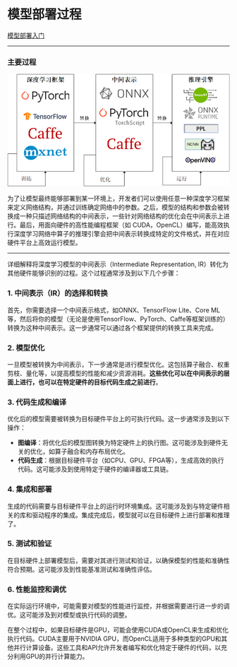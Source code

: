 # 模型部署过程

[模型部署入门](https://zhuanlan.zhihu.com/p/477743341)

---


### 主要过程

![alt text](image.png)


为了让模型最终能够部署到某一环境上，开发者们可以使用任意一种深度学习框架来定义网络结构，并通过训练确定网络中的参数。之后，模型的结构和参数会被转换成一种只描述网络结构的中间表示，一些针对网络结构的优化会在中间表示上进行。最后，用面向硬件的高性能编程框架（如 CUDA，OpenCL）编写，能高效执行深度学习网络中算子的推理引擎会把中间表示转换成特定的文件格式，并在对应硬件平台上高效运行模型。




---

详细解释将深度学习模型的中间表示（Intermediate Representation, IR）转化为其他硬件能够识别的过程。这个过程通常涉及到以下几个步骤：
### 1. 中间表示（IR）的选择和转换
首先，你需要选择一个中间表示格式，如ONNX、TensorFlow Lite、Core ML等，然后将你的模型（无论是使用TensorFlow、PyTorch、Caffe等框架训练的）转换为这种中间表示。这一步通常可以通过各个框架提供的转换工具来完成。
### 2. 模型优化
一旦模型被转换为中间表示，下一步通常是进行模型优化。这包括算子融合、权重剪枝、量化等，以提高模型的性能和减少资源消耗。**这些优化可以在中间表示的层面上进行，也可以在特定硬件的目标代码生成之前进行**。
### 3. 代码生成和编译
优化后的模型需要被转换为目标硬件平台上的可执行代码。这一步通常涉及到以下操作：
- **图编译**：将优化后的模型图转换为特定硬件上的执行图。这可能涉及到硬件无关的优化，如算子融合和内存布局优化。
- **代码生成**：根据目标硬件平台（如CPU、GPU、FPGA等），生成高效的执行代码。这可能涉及到使用特定于硬件的编译器或工具链。
### 4. 集成和部署
生成的代码需要与目标硬件平台上的运行时环境集成。这可能涉及到与特定硬件相关的库和驱动程序的集成。集成完成后，模型就可以在目标硬件上进行部署和推理了。
### 5. 测试和验证
在目标硬件上部署模型后，需要对其进行测试和验证，以确保模型的性能和准确性符合预期。这可能涉及到性能基准测试和准确性评估。
### 6. 性能监控和调优
在实际运行环境中，可能需要对模型的性能进行监控，并根据需要进行进一步的调优。这可能涉及到对模型或执行代码的调整。

在整个过程中，如果目标硬件是GPU，可能会使用CUDA或OpenCL来生成和优化执行代码。CUDA主要用于NVIDIA GPU，而OpenCL适用于多种类型的GPU和其他并行计算设备。这些工具和API允许开发者编写和优化特定于硬件的代码，以充分利用GPU的并行计算能力。
